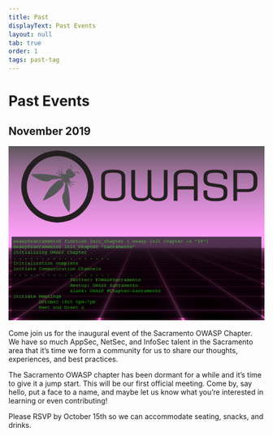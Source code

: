 ```yaml
---
title: Past
displayText: Past Events
layout: null
tab: true
order: 1
tags: past-tag
---
```


# Past Events

## November 2019
![Kick off Meetup](assets/images/kick-off-meetup.png)

Come join us for the inaugural event of the Sacramento OWASP Chapter. We have so
much AppSec, NetSec, and InfoSec talent in the Sacramento area that it’s time we
form a community for us to share our thoughts, experiences, and best practices.

The Sacramento OWASP chapter has been dormant for a while and it’s time to give
it a jump start. This will be our first official meeting. Come by, say hello,
put a face to a name, and maybe let us know what you’re interested in learning
or even contributing!

Please RSVP by October 15th so we can accommodate seating, snacks, and drinks.
